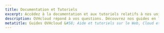 ```yaml
---
title: Documentation et Tutoriels
excerpt: Accédez à la documentation et aux tutoriels relatifs à nos univers Cloud pour vous accompagner dans le déploiement et l'usage de nos solutions.
description: OVHcloud répond à vos questions. Découvrez nos guides en ligne qui vous aideront dans le paramétrage de vos services OVHcloud.
metatitle: Guides OVHcloud &#58; Aide et tutoriels sur le Web, Cloud et Telecom
---
```


